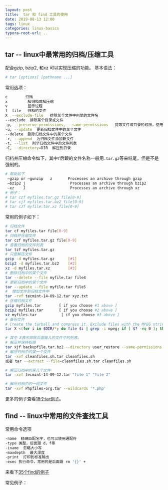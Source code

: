 ```yaml
---
layout: post
title:  tar 和 find 工具的使用
date: 2019-08-13 12:00
tags: linux
categories: linux-basics
typora-root-url: ..
---
```




## tar  -- linux中最常用的归档/压缩工具

配合gzip, bzip2, 和xz 可以实现压缩的功能。
基本语法：

```bash
# tar [options] [pathname ...]
```

常用选项：

```bash
c        归档
x         解归档或解压缩
v         显示过程
f  file   归档的文件
X  --exclude-file   排除某个文件中列举的文件名
--exclude  排除某个目录或文件
-p, --preserve-permissions, --same-permissions   提取文件或目录的权限，使用root用户默认保持
-u, --update  更新归档文件中的某个文件
--delete  删除归档文件中的某个文件
-r, --append  为归档文件添加新文件
-t, --list  列举归档文件中的文件列表
-C, --directory=DIR  解压到目录

```

归档并压缩命令如下，其中`f`后跟的文件名称一般用`.tar.gz`等来结尾，但是不是强制的。

```bash
# 帮助如下
 –gzip or –gunzip	z    	Processes an archive through gzip
 –bzip2	j	                 Processes an archive through bzip2
 –xz	J	                 Processes an archive through xz
# 例子：
# tar czf myfiles.tar.gz file[0-9]
# tar cjf myfiles.tar.bz2 file[0-9]
# tar cJf myfile.tar.xz file[0-9]
```

常用的例子如下：

```bash
# 归档文件
tar cf myfiles.tar file[0-9]
# 归档并压缩文件
tar czf myfiles.tar.gz file[0-9]
# 查看归档的文件列表
tar tzf myfiles.tar.gz
# 只是解压文件
gzip -d myfiles.tar.gz	    [#1] 
bzip2 -d myfiles.tar.bz2	[#2] 
xz -d myfiles.tar.xz 		[#3] 
# 删除归档中的某个文件
tar --delete --file myfile.tar file4
# 更新归档中的某个文件
tar --update --file myfile.tar file5
#  增加文件到归档文件中
tar -rvf tecmint-14-09-12.tar xyz.txt
# 压缩归档文件
gzip myfiles.tar		[ if you choose #1 above ]
bzip2 myfiles.tar		[ if you choose #2 above ]
xz myfiles.tar           [ if you choose #3 above ]
# 备份文件
# Create the tarball and compress it. Exclude files with the MPEG string in its file type.
tar X <(for i in $DIR/*; do file $i | grep -i mpeg; if [ $? -eq 0 ]; then echo $i; fi;done) -cjf backupfile.tar.bz2 $DIR/*

# 其中 X表示排除后面输入的文件中的列表。
# 解压并保持权限
tar xjf backupfile.tar.bz2 --directory user_restore --same-permissions
# 解压归档中的某一个文件
tar -xvf cleanfiles.sh.tar cleanfiles.sh
或者 tar --extract --file=cleanfiles.sh.tar cleanfiles.sh

# 解压归档中的某几个文件
tar -xvf tecmint-14-09-12.tar "file 1" "file 2" 

# 解压归档中的一组文件
tar -xvf Phpfiles-org.tar --wildcards '*.php'
```

更多的例子查看[18个tar例子](https://www.tecmint.com/18-tar-command-examples-in-linux/)。


## find  -- linux中常用的文件查找工具

常用命令选项

```bash
-name  精确匹配名字，也可以使用通配符
-type 类型，后面跟 d，f等
-iname  忽略大小写
-maxdepth  最大深度
-print  打印到标准输出
-exec 执行命令，常用的是后面跟 rm '{}' +
```

来看下[35个find的例子](https://www.tecmint.com/35-practical-examples-of-linux-find-command/)

常见例子：

```bash

```

